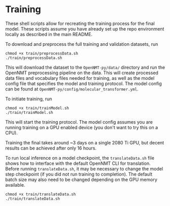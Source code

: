 # Training

These shell scripts allow for recreating the training process for the final model. These scripts assume you have already set up the repo environment locally as described in the main README.

To download and preprocess the full training and validation datasets, run

    chmod +x train/preprocessData.sh
    ./train/preprocessData.sh
    
This will download the dataset to the `OpenNMT-py/data/` directory and run the OpenNMT preprocessing pipeline on the data. This will create processed data files and vocabulary files needed for training, as well as the model config file that specifies the model and training protocol. The model config can be found at `OpenNMT-py/config/molecular_transformer.yml`.

To initiate training, run

    chmod +x train/trainModel.sh
    ./train/trainModel.sh
    
This will start the training protocol. The model config assumes you are running training on a GPU enabled device (you don't want to try this on a CPU).

Training the final takes around ~3 days on a single 2080 Ti GPU, but decent results can be achieved after only 16 hours.

To run local inference on a model checkpoint, the `translateData.sh` file shows how to interface with the default OpenNMT CLI for translation. Before running `translateData.sh`, it may be necessary to change the model step checkpoint (if you did not run training to completion). The default batch size may also need to be changed depending on the GPU memory available.

    chmod +x train/translateData.sh
    ./train/translateData.sh